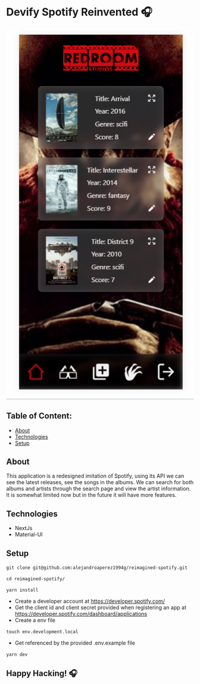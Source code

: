 # Devify Spotify Reinvented 🎧


<img width="1600"  alt="Devify" src="./public/assets/images/readmeImage.png">



## Table of Content:

- [About](#about)
- [Technologies](#technologies)
- [Setup](#setup)

## About

This application is a redesigned imitation of Spotify, using its API we can see the latest releases, see the songs in the albums. We can search for both albums and artists through the search page and view the artist information. It is somewhat limited now but in the future it will have more features.


## Technologies
- NextJs
- Material-UI

## Setup
```
git clone git@github.com:alejandroaperez1994g/reimagined-spotify.git
```

```
cd reimagined-spotify/
```

```
yarn install
```
- Create a developer account at https://developer.spotify.com/
- Get the client id and client secret provided when registering an app at https://developer.spotify.com/dashboard/applications
- Create a env file 

```
touch env.development.local
```
- Get referenced by the provided .env.example file

```
yarn dev
```

## Happy Hacking! 🎧